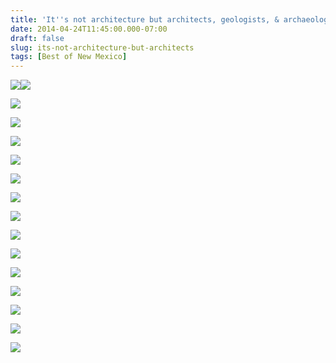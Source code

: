 ```yaml
---
title: 'It''s not architecture but architects, geologists, & archaeologists will love it: Tent Rocks'
date: 2014-04-24T11:45:00.000-07:00
draft: false
slug: its-not-architecture-but-architects
tags: [Best of New Mexico]
---
```


![](/images/blog/legacy/tent+rocks+%2838%29+%28Large%29.JPG)![](/images/blog/legacy/tent+rocks+(1)+(Large).JPG)

  

![](/images/blog/legacy/tent+rocks+(2)+(Large).JPG)

  

![](/images/blog/legacy/tent+rocks+(3)+(Large).JPG)

  

![](/images/blog/legacy/tent+rocks+(4)+(Large).JPG)

  

![](/images/blog/legacy/tent+rocks+(11)+(Large).JPG)

  

![](/images/blog/legacy/tent+rocks+(14)+(Large).JPG)

  

![](/images/blog/legacy/tent+rocks+(17)+(Large).JPG)

  

![](/images/blog/legacy/tent+rocks+(20)+(Large).JPG)

  

![](/images/blog/legacy/tent+rocks+(23)+(Large).JPG)

  

![](/images/blog/legacy/tent+rocks+(26)+(Large).JPG)

  

![](/images/blog/legacy/tent+rocks+(33)+(Large).JPG)

  

![](/images/blog/legacy/tent+rocks+(35)+(Large).JPG)

  

![](/images/blog/legacy/tent+rocks+(39)+(Large).JPG)

  

![](/images/blog/legacy/tent+rocks+(40)+(Large).JPG)

  

![](/images/blog/legacy/tent+rocks+(70)+(Large).JPG)